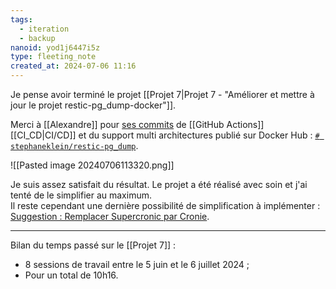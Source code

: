 ```yaml
---
tags:
  - iteration
  - backup
nanoid: yod1j6447i5z
type: fleeting_note
created_at: 2024-07-06 11:16
---
```

Je pense avoir terminé le projet [[Projet 7|Projet 7 - "Améliorer et mettre à jour le projet restic-pg_dump-docker"]].

Merci à [[Alexandre]] pour [ses commits](https://github.com/stephane-klein/restic-pg_dump-docker/commits/master/) de [[GitHub Actions]] [[CI_CD|CI/CD]] et du support multi architectures publié sur Docker Hub : [`# stephaneklein/restic-pg_dump`](https://hub.docker.com/layers/stephaneklein/restic-pg_dump/20240706_1110/images/sha256-830286598c580aaa82d74714a71b592f3b1fffbfac703c53887085342bb05bee?context=repo).

![[Pasted image 20240706113320.png]]

Je suis assez satisfait du résultat. Le projet a été réalisé avec soin et j'ai tenté de le simplifier au maximum.  
Il reste cependant une dernière possibilité de simplification à implémenter : [Suggestion : Remplacer Supercronic par Cronie](https://github.com/stephane-klein/restic-pg_dump-docker/issues/3).

---
Bilan du temps passé sur le [[Projet 7]] :

- 8 sessions de travail entre le 5 juin et le 6 juillet 2024 ;
- Pour un total de 10h16.
